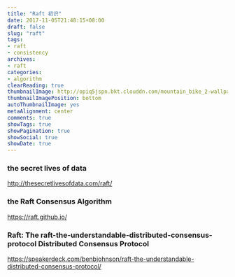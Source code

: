 ```yaml
---
title: "Raft 初识"
date: 2017-11-05T21:48:15+08:00
draft: false
slug: "raft"
tags:
- raft
- consistency
archives:
- raft
categories:
- algorithm
clearReading: true
thumbnailImage: http://opiq5jspn.bkt.clouddn.com/mountain_bike_2-wallpaper-3840x2400.jpg
thumbnailImagePosition: bottom
autoThumbnailImage: yes
metaAlignment: center
comments: true
showTags: true
showPagination: true
showSocial: true
showDate: true
---
```


### the secret lives of data
http://thesecretlivesofdata.com/raft/

### the Raft Consensus Algorithm

https://raft.github.io/

###  Raft: The raft-the-understandable-distributed-consensus-protocol Distributed Consensus Protocol

https://speakerdeck.com/benbjohnson/raft-the-understandable-distributed-consensus-protocol/
